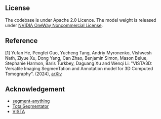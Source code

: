 
## License

The codebase is under Apache 2.0 Licence. The model weight is released under [NVIDIA OneWay Noncommercial License](./NVIDIA%20OneWay%20Noncommercial%20License.txt).

## Reference
[1] Yufan He, Pengfei Guo, Yucheng Tang, Andriy Myronenko, Vishwesh Nath, Ziyue Xu, Dong Yang, Can Zhao, Benjamin Simon, Mason Belue, Stephanie Harmon, Baris Turkbey, Daguang Xu and Wenqi Li: "VISTA3D: Versatile Imaging SegmenTation and Annotation model for 3D Computed Tomography". (2024), [arXiv](https://arxiv.org/abs/2406.05285)

## Acknowledgement
- [segment-anything](https://github.com/facebookresearch/segment-anything)
- [TotalSegmentator](https://github.com/wasserth/TotalSegmentator)
- [VISTA](https://github.com/Project-MONAI/VISTA)
